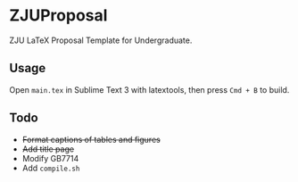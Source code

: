 # ZJUProposal
ZJU LaTeX Proposal Template for Undergraduate.
## Usage
Open `main.tex` in Sublime Text 3 with latextools, then press `Cmd + B` to build.
## Todo
* ~~Format captions of tables and figures~~
* ~~Add title page~~
* Modify GB7714
* Add `compile.sh`